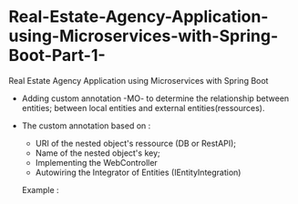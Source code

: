 # Real-Estate-Agency-Application-using-Microservices-with-Spring-Boot-Part-1-
Real Estate Agency Application using Microservices with Spring Boot


+ Adding custom annotation -MO- to determine the relationship between entities; between local entities and external entities(ressources).
+ The custom annotation based on :
  - URI of the nested object's ressource (DB or RestAPI);
  - Name of the nested object's key;
  - Implementing the WebController
  - Autowiring the Integrator of Entities (IEntityIntegration)
  
  Example : 

